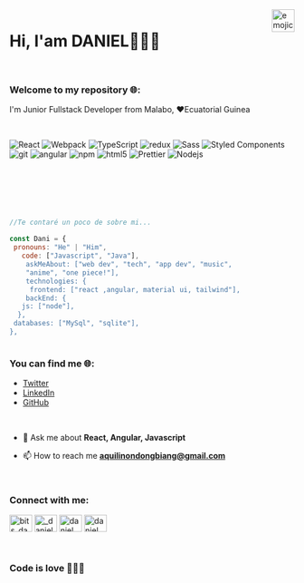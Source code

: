 <img align="right" width="40" src="https://user-images.githubusercontent.com/87017154/205991589-15d22443-689f-47e6-a7bb-a267716ecc60.png" alt="emojicool"/>

 <h1> Hi, I'am DANIEL👋👨‍💻</h1>
  
<br>

### Welcome to my repository 🌐:

   <p>I'm Junior Fullstack Developer from Malabo, ❤Ecuatorial Guinea</p>
   <br>
<p>
<img alt="React" src="https://img.shields.io/badge/-React-45b8d8?style=flat-square&logo=react&logoColor=white" />
  <img alt="Webpack" src="https://img.shields.io/badge/-Webpack-8DD6F9?style=flat-square&logo=webpack&logoColor=white" /> 
  <img alt="TypeScript" src="https://img.shields.io/badge/-TypeScript-007ACC?style=flat-square&logo=typescript&logoColor=white" />
  <img alt="redux" src="https://img.shields.io/badge/-Redux-764ABC?style=flat-square&logo=redux&logoColor=white" />
  <img alt="Sass" src="https://img.shields.io/badge/-Sass-CC6699?style=flat-square&logo=sass&logoColor=white" />
  <img alt="Styled Components" src="https://img.shields.io/badge/-Styled_Components-db7092?style=flat-square&logo=styled-components&logoColor=white" />
  <img alt="git" src="https://img.shields.io/badge/-Git-F05032?style=flat-square&logo=git&logoColor=white" />
  <img alt="angular" src="https://img.shields.io/badge/-Angular-DD0031?style=flat-square&logo=angular&logoColor=white" />
  <img alt="npm" src="https://img.shields.io/badge/-NPM-CB3837?style=flat-square&logo=npm&logoColor=white" />
  <img alt="html5" src="https://img.shields.io/badge/-HTML5-E34F26?style=flat-square&logo=html5&logoColor=white" />
  <img alt="Prettier" src="https://img.shields.io/badge/-Prettier-F7B93E?style=flat-square&logo=prettier&logoColor=white" />
  <img alt="Nodejs" src="https://img.shields.io/badge/-Nodejs-43853d?style=flat-square&logo=Node.js&logoColor=white" />
</p>
 <br>

   ```javascript 
                                                                                                        \\\\\\\\\\\\\
                                                                                                        **************\
                                                                                                       *********\\\\***\
                                                                                     -----,-|          |C>   // )\\\***|
//Te contaré un poco de sobre mi...                                                  ,','|          /    || ,'|||***|
                                                                             ---------,','  |         (,    ||   //***/
  const Dani = {                                                                     ||    |          \\  ||||//''''|
    pronouns: "He" | "Him",                                                           ||    |           |||||||     _|
      code: ["Javascript", "Java"],                                                   ||    |______      `````\____/ \
       askMeAbout: ["web dev", "tech", "app dev", "music",                            ||    |     ,|         _/_____/ \
       "anime", "one piece!"],                                                        ||  ,'    ,' |        /          |
       technologies: {                                                                ||,'    ,'   |       |         \  |
        frontend: ["react ,angular, material ui, tailwind"],                 _________|/    ,'     |      /           | |
       backEnd: {                                                                _________,'      ,',_____|      |    | |
      js: ["node"],                                                                       |     ,','      |      |    | |
     },                                                                                   |   ,','    ____|_____/    /  |
    databases: ["MySql", "sqlite"],                                                       | ,','  __/ |             /   |
  },                                                                         ____________|','   ///_/-------------/    |
                                                                               |===========,'
   ```  
   
###  You can find me 🌐:
- [Twitter](https://twitter.com/_danielndong)
- [LinkedIn](https://www.linkedin.com/in/danielndong/)
- [GitHub](https://github.com/DanielNdong/)

<br>

- 💬 Ask me about **React, Angular, Javascript**

- 📫 How to reach me **aquilinondongbiang@gmail.com**

<br>
<h3 align="left">Connect with me:</h3>
<p align="left">
<a href="https://dev.to/bits_danidev" target="blank"><img align="center" src="https://raw.githubusercontent.com/rahuldkjain/github-profile-readme-generator/master/src/images/icons/Social/devto.svg" alt="bits_danidev" height="30" width="40" /></a>
<a href="https://twitter.com/_danielndong" target="blank"><img align="center" src="https://raw.githubusercontent.com/rahuldkjain/github-profile-readme-generator/master/src/images/icons/Social/twitter.svg" alt="_danielndong" height="30" width="40" /></a>
<a href="https://linkedin.com/in/daniel aquilino ndong" target="blank"><img align="center" src="https://raw.githubusercontent.com/rahuldkjain/github-profile-readme-generator/master/src/images/icons/Social/linked-in-alt.svg" alt="daniel aquilino ndong" height="30" width="40" /></a>
<a href="https://fb.com/daniel aquilino ndong" target="blank"><img align="center" src="https://raw.githubusercontent.com/rahuldkjain/github-profile-readme-generator/master/src/images/icons/Social/facebook.svg" alt="daniel aquilino ndong" height="30" width="40" /></a>
</p>

<br>

###  Code is love 🚀🚀🚀

    


